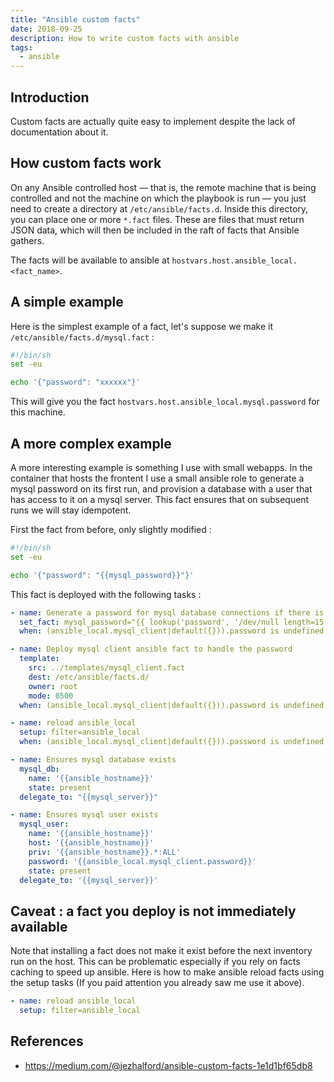 ```yaml
---
title: "Ansible custom facts"
date: 2018-09-25
description: How to write custom facts with ansible
tags:
  - ansible
---
```


## Introduction

Custom facts are actually quite easy to implement despite the lack of documentation about it.

## How custom facts work

On any Ansible controlled host — that is, the remote machine that is being controlled and not the machine on which the playbook is run — you just need to create a directory at
`/etc/ansible/facts.d`. Inside this directory, you can place one or more `*.fact` files. These are files that must return JSON data, which will then be included in the raft of facts that
Ansible gathers.

The facts will be available to ansible at `hostvars.host.ansible_local.<fact_name>`.

## A simple example

Here is the simplest example of a fact, let's suppose we make it `/etc/ansible/facts.d/mysql.fact` :
```sh
#!/bin/sh
set -eu

echo '{"password": "xxxxxx"}'
```

This will give you the fact `hostvars.host.ansible_local.mysql.password` for this machine.

## A more complex example

A more interesting example is something I use with small webapps. In the container that hosts the frontent I use a small ansible role to generate a mysql password on its first run, and
provision a database with a user that has access to it on a mysql server. This fact ensures that on subsequent runs we will stay idempotent.

First the fact from before, only slightly modified :
```sh
#!/bin/sh
set -eu

echo '{"password": "{{mysql_password}}"}'
```

This fact is deployed with the following tasks :
```yaml
- name: Generate a password for mysql database connections if there is none
  set_fact: mysql_password="{{ lookup('password', '/dev/null length=15 chars=ascii_letters') }}"
  when: (ansible_local.mysql_client|default({})).password is undefined

- name: Deploy mysql client ansible fact to handle the password
  template:
    src: ../templates/mysql_client.fact
    dest: /etc/ansible/facts.d/
    owner: root
    mode: 0500
  when: (ansible_local.mysql_client|default({})).password is undefined

- name: reload ansible_local
  setup: filter=ansible_local
  when: (ansible_local.mysql_client|default({})).password is undefined

- name: Ensures mysql database exists
  mysql_db:
    name: '{{ansible_hostname}}'
    state: present
  delegate_to: "{{mysql_server}}"

- name: Ensures mysql user exists
  mysql_user:
    name: '{{ansible_hostname}}'
    host: '{{ansible_hostname}}'
    priv: '{{ansible_hostname}}.*:ALL'
    password: '{{ansible_local.mysql_client.password}}'
    state: present
  delegate_to: '{{mysql_server}}'
```

## Caveat : a fact you deploy is not immediately available

Note that installing a fact does not make it exist before the next inventory run on the host. This can be problematic especially if you rely on facts caching to speed up ansible. Here
is how to make ansible reload facts using the setup tasks (If you paid attention you already saw me use it above).
```yaml
- name: reload ansible_local
  setup: filter=ansible_local
```

## References

- https://medium.com/@jezhalford/ansible-custom-facts-1e1d1bf65db8
